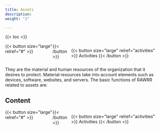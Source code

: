```yaml
---
title: Assets
description: 
weight: "1"

---
```

{{< toc >}}

<div style="display: flex; justify-content: space-between">
{{< button size="large" relref="#" >}} <i class="arrow left"></i> {{< /button >}}

{{< button size="large" relref="activities" >}} Activities <i class="arrow right"></i> {{< /button >}}

</div>

They are the material and human resources of the organization that it desires to protect. Material resources take into account elements such as devices, software, websites, and servers. The basic functions of RAWRR related to assets are:

## Content

<div style="display: flex; justify-content: space-between">
{{< button size="large" relref="#" >}} <i class="arrow left"></i> {{< /button >}}

{{< button size="large" relref="activities" >}} Activities <i class="arrow right"></i> {{< /button >}}

</div>